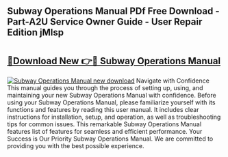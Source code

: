 ## Subway Operations Manual PDf Free Download - Part-A2U Service Owner Guide - User Repair Edition jMlsp

# <h2><a href="http://cf11022.oget.top/?id=Subway+Operations+Manual">🔗Download New 👉🔴 Subway Operations Manual</a></h2>

[![Subway Operations Manual new download](https://i.imgur.com/5g1atiW.png)](http://cf11022.oget.top/?id=Subway+Operations+Manual)
Navigate with Confidence This manual guides you through the process of setting up, using, and maintaining your new Subway Operations Manual with confidence. Before using your Subway Operations Manual, please familiarize yourself with its functions and features by reading this user manual. It includes clear instructions for installation, setup, and operation, as well as troubleshooting tips for common issues. This remarkable Subway Operations Manual features list of features for seamless and efficient performance. Your Success is Our Priority Subway Operations Manual. We are committed to providing you with the best possible experience.
